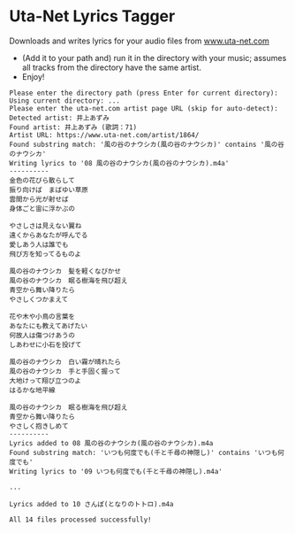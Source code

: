 # Uta-Net Lyrics Tagger

Downloads and writes lyrics for your audio files from www.uta-net.com

- (Add it to your path and) run it in the directory with your music; assumes all tracks from the directory have the same artist.
- Enjoy!

```
Please enter the directory path (press Enter for current directory):
Using current directory: ...
Please enter the uta-net.com artist page URL (skip for auto-detect):
Detected artist: 井上あずみ
Found artist: 井上あずみ (歌詞：71)
Artist URL: https://www.uta-net.com/artist/1864/
Found substring match: '風の谷のナウシカ(風の谷のナウシカ)' contains '風の谷のナウシカ'
Writing lyrics to '08 風の谷のナウシカ(風の谷のナウシカ).m4a'
----------
金色の花びら散らして
振り向けば　まばゆい草原
雲間から光が射せば
身体ごと宙に浮かぶの

やさしさは見えない翼ね
遠くからあなたが呼んでる
愛しあう人は誰でも
飛び方を知ってるものよ

風の谷のナウシカ　髪を軽くなびかせ
風の谷のナウシカ　眠る樹海を飛び超え
青空から舞い降りたら
やさしくつかまえて

花や木や小鳥の言葉を
あなたにも教えてあげたい
何故人は傷つけあうの
しあわせに小石を投げて

風の谷のナウシカ　白い霧が晴れたら
風の谷のナウシカ　手と手固く握って
大地けって翔び立つのよ
はるかな地平線

風の谷のナウシカ　眠る樹海を飛び超え
青空から舞い降りたら
やさしく抱きしめて
----------
Lyrics added to 08 風の谷のナウシカ(風の谷のナウシカ).m4a
Found substring match: 'いつも何度でも(千と千尋の神隠し)' contains 'いつも何度でも'
Writing lyrics to '09 いつも何度でも(千と千尋の神隠し).m4a'

...

Lyrics added to 10 さんぽ(となりのトトロ).m4a

All 14 files processed successfully!

```

